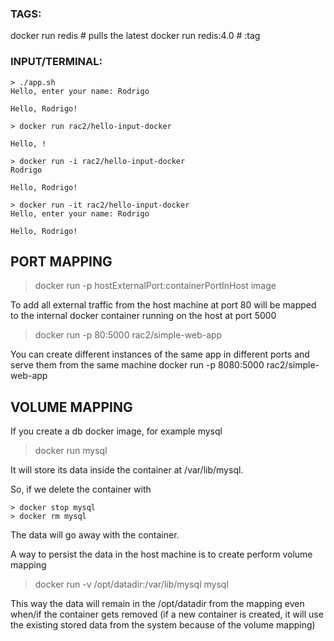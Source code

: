 ### TAGS:
docker run redis # pulls the latest
docker run redis:4.0 # :tag


### INPUT/TERMINAL:
```
> ./app.sh
Hello, enter your name: Rodrigo

Hello, Rodrigo!

> docker run rac2/hello-input-docker

Hello, !

> docker run -i rac2/hello-input-docker
Rodrigo

Hello, Rodrigo!

> docker run -it rac2/hello-input-docker
Hello, enter your name: Rodrigo

Hello, Rodrigo!
```

## PORT MAPPING

> docker run -p hostExternalPort:containerPortInHost image 

To add all external traffic from the host machine at port 80 will be mapped to the internal docker container running on the host at port 5000

> docker run -p 80:5000 rac2/simple-web-app

You can create different instances of the same app in different ports and serve them from the same machine
docker run -p 8080:5000 rac2/simple-web-app

## VOLUME MAPPING

If you create a db docker image, for example mysql

> docker run mysql

It will store its data inside the container at /var/lib/mysql. 

So, if we delete the container with

```
> docker stop mysql
> docker rm mysql
```

The data will go away with the container. 

A way to persist the data in the host machine is to create perform volume mapping

> docker run -v /opt/datadir:/var/lib/mysql mysql

This way the data will remain in the /opt/datadir from the mapping even when/if the container gets removed (if a new container is created, it will use the existing stored data from the system because of the volume mapping)
